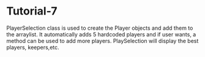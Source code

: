 # Tutorial-7

PlayerSelection class is used to create the Player objects and add them to the arraylist. It automatically adds 5 hardcoded players and if user wants, a method can be used to add more players. PlaySelection will display the best players, keepers,etc.
